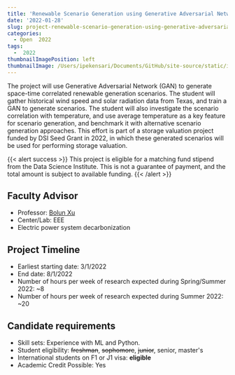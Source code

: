 ```yaml
---
title: 'Renewable Scenario Generation using Generative Adversarial Network'
date: '2022-01-28'
slug: project-renewable-scenario-generation-using-generative-adversarial-network
categories:
  - Open  2022
tags:
  -  2022
thumbnailImagePosition: left
thumbnailImage: /Users/ipekensari/Documents/GitHub/site-source/static/img/construction.png
---
```

The project will use Generative Adversarial Network (GAN) to generate space-time correlated renewable generation scenarios. The student will gather historical wind speed and solar radiation data from Texas, and train a GAN to generate scenarios. The student will also investigate the scenario correlation with temperature, and use average temperature as a key feature for scenario generation, and benchmark it with alternative scenario generation approaches. This effort is part of a storage valuation project funded by DSI Seed Grant in 2022, in which these generated scenarios will be used for performing storage valuation.

<!--more-->

{{< alert success >}}
This project is eligible for a matching fund stipend from the Data Science Institute. This is not a guarantee of payment, and the total amount is subject to available funding.
{{< /alert >}}

## Faculty Advisor
+ Professor: [Bolun Xu](https://www.eee.columbia.edu/faculty/bolun-xu)
+ Center/Lab: EEE
+ Electric power system decarbonization

## Project Timeline
+ Earliest starting date: 3/1/2022
+ End date: 8/1/2022
+ Number of hours per week of research expected during Spring/Summer 2022: ~8
+ Number of hours per week of research expected during Summer 2022: ~20

## Candidate requirements
+ Skill sets: Experience with ML and Python. 
+ Student eligibility: ~~freshman~~, ~~sophomore~~, ~~junior~~, senior, master's
+ International students on F1 or J1 visa: **eligible**
+ Academic Credit Possible: Yes

